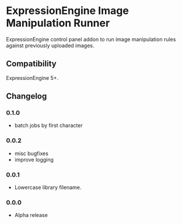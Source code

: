 # ExpressionEngine Image Manipulation Runner

ExpressionEngine control panel addon to run image manipulation rules against previously uploaded images.

## Compatibility

ExpressionEngine 5+.

## Changelog

### 0.1.0

- batch jobs by first character

### 0.0.2

- misc bugfixes
- improve logging

### 0.0.1

- Lowercase library filename.

### 0.0.0

- Alpha release
